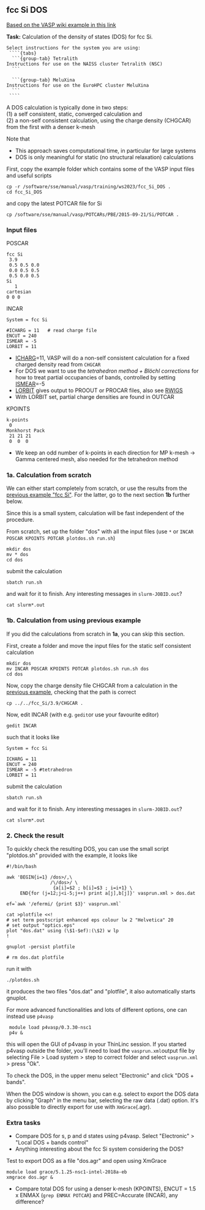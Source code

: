 ## fcc Si DOS 

[Based on the VASP wiki example in this link](https://www.vasp.at/wiki/index.php/Fcc_Si_DOS)

**Task:** Calculation of the density of states (DOS) for fcc Si.
`````{callout} System-specific instructions
Select instructions for the system you are using:
 ````{tabs}
  ```{group-tab} Tetralith
Instructions for use on the NAISS cluster Tetralith (NSC)
  ```

  ```{group-tab} MeluXina
Instructions for use on the EuroHPC cluster MeluXina
  ```
 ````
`````
A DOS calculation is typically done in two steps: \
(1) a self consistent, static, converged calculation and \
(2) a non-self consistent calculation, using the charge density (CHGCAR) from the first with a denser k-mesh 

Note that

* This approach saves computational time, in particular for large systems
* DOS is only meaningful for static (no structural relaxation) calculations
 
First, copy the example folder which contains some of the VASP input files and useful scripts 

    cp -r /software/sse/manual/vasp/training/ws2023/fcc_Si_DOS .
    cd fcc_Si_DOS

and copy the latest POTCAR file for Si

    cp /software/sse/manual/vasp/POTCARs/PBE/2015-09-21/Si/POTCAR .

### Input files

POSCAR

    fcc Si
     3.9
     0.5 0.5 0.0
     0.0 0.5 0.5
     0.5 0.0 0.5
    Si
       1
    cartesian
    0 0 0

INCAR

    System = fcc Si

    #ICHARG = 11   # read charge file
    ENCUT = 240
    ISMEAR = -5 
    LORBIT = 11

* [ICHARG](https://www.vasp.at/wiki/index.php/ICHARG)=11, VASP will do a non-self consistent calculation for a fixed charged density read from `CHGCAR`  
* For DOS we want to use the *tetrahedron method + Blöchl corrections* for how to treat partial occupancies of bands, controlled by setting [ISMEAR](https://www.vasp.at/wiki/index.php/ISMEAR)=-5
* [LORBIT](https://www.vasp.at/wiki/index.php/LORBIT) gives output to PROOUT or PROCAR files, also see [RWIGS](https://www.vasp.at/wiki/index.php/RWIGS)
* With LORBIT set, partial charge densities are found in OUTCAR

KPOINTS

    k-points
     0
    Monkhorst Pack
     21 21 21
     0  0  0

* We keep an odd number of k-points in each direction for MP k-mesh -> Gamma centered mesh, also needed for the tetrahedron method
 
### 1a. Calculation from scratch

We can either start completely from scratch, or use the results from the [previous example "fcc Si"](../fcc_Si). For the latter, go to the next section **1b** further below.

Since this is a small system, calculation will be fast independent of the procedure.

From scratch, set up the folder "dos" with all the input files (use `*` or `INCAR POSCAR KPOINTS POTCAR plotdos.sh run.sh`)

    mkdir dos
    mv * dos
    cd dos
    
submit the calculation

    sbatch run.sh

and wait for it to finish. Any interesting messages in `slurm-JOBID.out`?

    cat slurm*.out

### 1b. Calculation from using previous example

If you did the calculations from scratch in **1a**, you can skip this section.

First, create a folder and move the input files for the static self consistent calculation

    mkdir dos
    mv INCAR POSCAR KPOINTS POTCAR plotdos.sh run.sh dos
    cd dos

Now, copy the charge density file CHGCAR from a calculation in the [previous example](../fcc_Si), checking that the path is correct

    cp ../../fcc_Si/3.9/CHGCAR .

Now, edit INCAR (with e.g. `gedit`or use your favourite editor)

    gedit INCAR

such that it looks like

    System = fcc Si

    ICHARG = 11
    ENCUT = 240
    ISMEAR = -5 #tetrahedron
    LORBIT = 11

submit the calculation

    sbatch run.sh

and wait for it to finish. Any interesting messages in `slurm-JOBID.out`?

    cat slurm*.out

### 2. Check the result

To quickly check the resulting DOS, you can use the small script "plotdos.sh" provided with the example, it looks like

    #!/bin/bash

    awk 'BEGIN{i=1} /dos>/,\
                    /\/dos>/ \
                     {a[i]=$2 ; b[i]=$3 ; i=i+1} \
         END{for (j=12;j<i-5;j++) print a[j],b[j]}' vasprun.xml > dos.dat

    ef=`awk '/efermi/ {print $3}' vasprun.xml`

    cat >plotfile <<!
    # set term postscript enhanced eps colour lw 2 "Helvetica" 20
    # set output "optics.eps"
    plot "dos.dat" using (\$1-$ef):(\$2) w lp
    !

    gnuplot -persist plotfile

    # rm dos.dat plotfile 

run it with

    ./plotdos.sh

it produces the two files "dos.dat" and "plotfile", it also automatically starts gnuplot.

For more advanced functionalities and lots of different options, one can instead use `p4vasp`

     module load p4vasp/0.3.30-nsc1
     p4v &

this will open the GUI of p4vasp in your ThinLinc session. If you started p4vasp outside the folder, you'll need to load the `vasprun.xml`output file by selecting File > Load system > step to correct folder and select `vasprun.xml` > press "Ok".

To check the DOS, in the upper menu select "Electronic" and click "DOS + bands".

When the DOS window is shown, you can e.g. select to export the DOS data by clicking "Graph" in the menu bar, selecting the raw data (.dat) option. It's also possible to directly export for use with `XmGrace`(.agr).

### Extra tasks

* Compare DOS for s, p and d states using p4vasp. Select "Electronic" > "Local DOS + bands control"
* Anything interesting about the fcc Si system considering the DOS?

Test to export DOS as a file "dos.agr" and open using XmGrace
    
    module load grace/5.1.25-nsc1-intel-2018a-eb
    xmgrace dos.agr &

* Compare total DOS for using a denser k-mesh (KPOINTS), ENCUT = 1.5 x ENMAX (`grep ENMAX POTCAR`) and PREC=Accurate (INCAR), any difference?

